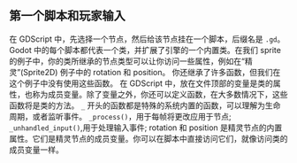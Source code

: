 
##  第一个脚本和玩家输入

在 GDScript 中，先选择一个节点，然后给该节点挂在一个脚本，后缀名是 `.gd`。
Godot 中的每个脚本都代表一个类，并扩展了引擎的一个内置类。在我们 sprite 的例子中，你的类所继承的节点类型可以让你访问一些属性，例如在“精灵”(Sprite2D) 例子中的 rotation 和 position。
你还继承了许多函数，但我们在这个例子中没有使用这些函数。
在 GDScript 中，放在文件顶部的变量是类的属性，也称为成员变量。除了变量之外，你还可以定义函数，在大多数情况下，这些函数将是类的方法。
`_` 开头的函数都是特殊的系统内置的函数，可以理解为生命周期，或者监听事件。
`_process()`，用于每帧将更改应用于节点;
`_unhandled_input()`,用于处理输入事件;
rotation 和 position 是精灵节点的内置属性。它们是精灵节点的成员变量。你可以在脚本中直接访问它们，就像访问类的成员变量一样。
